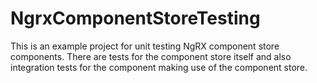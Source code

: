 # NgrxComponentStoreTesting

This is an example project for unit testing NgRX component store components. There are tests for the
component store itself and also integration tests for the component making use of the component store.